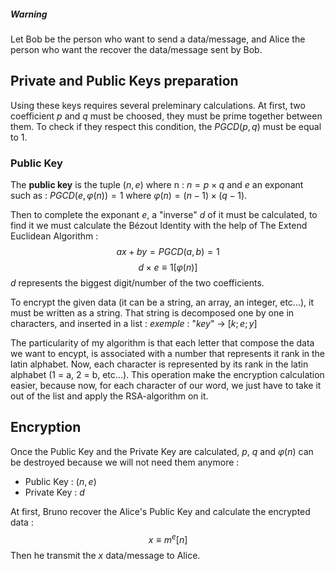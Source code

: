 ##### Warning 
Let Bob be the person who want to send a data/message, and Alice the person who want the recover the data/message sent by Bob.

## Private and Public Keys preparation

Using these keys requires several preleminary calculations. At first, two coefficient $p$ and $q$ must be choosed, they must be prime together between them. To check if they respect this condition, the $PGCD(p, q)$ must be equal to $1$.

### Public Key

The **public key** is the tuple $(n, e)$ where n : $n=p\times q$ and $e$ an exponant such as : $PGCD(e, \varphi (n)) = 1$ where $\varphi (n) = (n-1)\times (q-1)$. 

Then to complete the exponant $e$, a "inverse" $d$ of it must be calculated, to find it we must calculate the Bézout Identity with the help of The Extend Euclidean Algorithm :$$ax + by = PGCD(a, b)=1$$
$$d \times e \equiv 1 [\varphi(n)]$$
$d$ represents the biggest digit/number of the two coefficients. 

To encrypt the given data (it can be a string, an array, an integer, etc...), it must be written as a string. That string is decomposed one by one in characters, and inserted in a list :
*exemple* : "$key$" $\rightarrow$ $[k;e;y]$

The particularity of my algorithm is that each letter that compose the data we want to encypt, is associated with a number that represents it rank in the latin alphabet. Now, each character is represented by its rank in the latin alphabet (1 = a, 2 = b, etc...). This operation make the encryption calculation easier, because now, for each character of our word, we just have to take it out of the list and apply the RSA-algorithm on it. 

## Encryption

Once the Public Key and the Private Key are calculated, $p$, $q$ and $\varphi(n)$ can be destroyed because we will not need them anymore : 
- Public Key : ($n, e$)
- Private Key : $d$ 

At first, Bruno recover the Alice's Public Key and calculate the encrypted data : $$x\equiv m^{e} [n]$$
Then he transmit the $x$ data/message to Alice.



